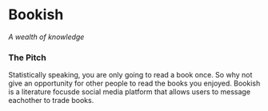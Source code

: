 # Bookish
_A wealth of knowledge_

### The Pitch
Statistically speaking, you are only going to read a book once. So why not give an opportunity for other people to read the books you enjoyed. Bookish is a literature focusde social media platform that allows users to message eachother to trade books. 
